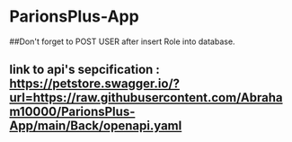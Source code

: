 # ParionsPlus-App

##Don't forget to POST USER after insert Role into database.

## link to api's sepcification : https://petstore.swagger.io/?url=https://raw.githubusercontent.com/Abraham10000/ParionsPlus-App/main/Back/openapi.yaml

